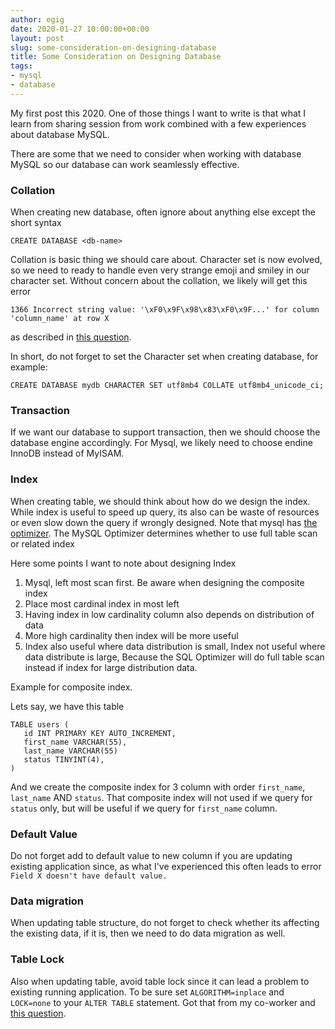 ```yaml
---
author: egig
date: 2020-01-27 10:00:00+00:00
layout: post
slug: some-consideration-on-designing-database
title: Some Consideration on Designing Database
tags:
- mysql
- database
---
```


My first post this 2020. One of those things I want to write is that what I learn from sharing session from work
combined with a few experiences about database MySQL.

There are some that we need to consider when working with database MySQL so
our database can work seamlessly effective.

### Collation

When creating new database, often ignore about anything else except the short syntax
```shell
CREATE DATABASE <db-name>
```

Collation is basic thing we should care about. Character set is now evolved, so we need to
ready to handle even very strange emoji and smiley in our character set. Without concern
about the collation, we likely will get this error

```shell
1366 Incorrect string value: '\xF0\x9F\x98\x83\xF0\x9F...' for column 'column_name' at row X
```

as described in [this question](https://stackoverflow.com/questions/39463134/how-to-store-emoji-character-in-mysql-database).

In short, do not forget to set the Character set when creating database, for example:
```shell
CREATE DATABASE mydb CHARACTER SET utf8mb4 COLLATE utf8mb4_unicode_ci;
```

### Transaction

If we want our database to support transaction, then we should choose the database engine accordingly.
For Mysql, we likely need to choose endine InnoDB instead of MyISAM.

### Index

When creating table, we should think about how do we design the index. While index is useful
to speed up query, its also can be waste of resources or even slow down the query if wrongly
designed. Note that mysql has [the optimizer](https://dev.mysql.com/doc/internals/en/optimizer-code.html).
The MySQL Optimizer determines whether to use full table scan or related index

Here some points I want to note about designing Index
1. Mysql, left most scan first. Be aware when designing the composite index
2. Place most cardinal index in most left
3. Having index in low cardinality column also depends on distribution of data
4. More high cardinality then index will be more useful
5. Index also useful where data distribution is small, Index not useful  where data distribute is large,
   Because the SQL Optimizer will do full table scan instead if index for large distribution data.
   
Example for composite index.

Lets say, we have this table

```shell
TABLE users (
   id INT PRIMARY KEY AUTO_INCREMENT,
   first_name VARCHAR(55),
   last_name VARCHAR(55)
   status TINYINT(4),
)
```

And we create the composite index for 3 column with order `first_name`, `last_name` AND `status`.
That composite index will not used if we query for `status` only, but will be useful if we  query
for `first_name` column.

### Default Value
Do not forget add to default value to new column if you are updating
existing application since, as what I've experienced this often
leads to error `Field X doesn't have default value.`

### Data migration

When updating table structure, do not forget to check whether its affecting the existing data,
if it is, then we need to do data migration as well.

### Table Lock

Also when updating table, avoid table lock since it can lead a problem to existing running application.
To be sure set `ALGORITHM=inplace` and `LOCK=none` to your `ALTER TABLE` statement. Got that from my
co-worker and [this question](https://stackoverflow.com/questions/35424543/alter-table-without-locking-the-entire-table).
